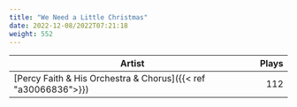 ```yaml
---
title: "We Need a Little Christmas"
date: 2022-12-08/2022T07:21:18
weight: 552
---
```




 Artist | Plays 
----- | -----:
[Percy Faith & His Orchestra & Chorus]({{< ref "a30066836">}}) | 112
